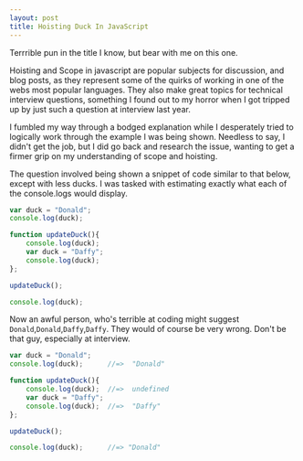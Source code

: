 ```yaml
---
layout: post
title: Hoisting Duck In JavaScript
---
```


Terrrible pun in the title I know, but bear with me on this one.

Hoisting and Scope in javascript are popular subjects for discussion, and blog posts, as they represent some of the quirks of working in one of the webs most popular languages. They also make great topics for technical interview questions, something I found out to my horror when I got tripped up by just such a question at interview last year.

I fumbled my way through a bodged explanation while I desperately tried to logically work through the example I was being shown. Needless to say, I didn't get the job, but I did go back and research the issue, wanting to get a firmer grip on my understanding of scope and hoisting.

The question involved being shown a snippet of code similar to that below, except with less ducks. I was tasked with estimating exactly what each of the console.logs would display.

```javascript
var duck = "Donald";
console.log(duck);

function updateDuck(){
    console.log(duck);
    var duck = "Daffy";
    console.log(duck);
};

updateDuck();

console.log(duck);
```

Now an awful person, who's terrible at coding might suggest `Donald`,`Donald`,`Daffy`,`Daffy`. They would of course be very wrong. Don't be that guy, especially at interview.

```javascript
var duck = "Donald";
console.log(duck);      //=>  "Donald"

function updateDuck(){
    console.log(duck);  //=>  undefined
    var duck = "Daffy";
    console.log(duck);  //=>  "Daffy"
};

updateDuck();

console.log(duck);      //=> "Donald"
```
